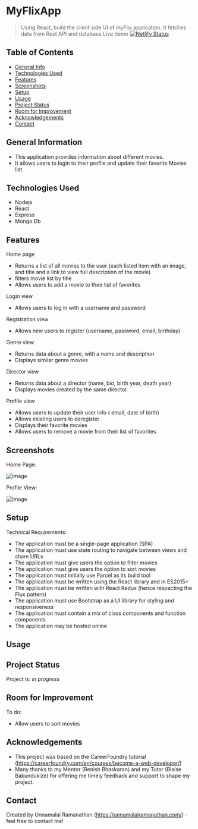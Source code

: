 # MyFlixApp
> Using React, build the client side UI of myFlix application. It fetches data from Rest API and database
> Live demo  [![Netlify Status](https://api.netlify.com/api/v1/badges/a6abaa1b-ba32-4e42-895e-91dc8cd46783/deploy-status)](https://app.netlify.com/sites/ur-myflixapp/deploys)

## Table of Contents
* [General Info](#general-information)
* [Technologies Used](#technologies-used)
* [Features](#features)
* [Screenshots](#screenshots)
* [Setup](#setup)
* [Usage](#usage)
* [Project Status](#project-status)
* [Room for Improvement](#room-for-improvement)
* [Acknowledgements](#acknowledgements)
* [Contact](#contact)


## General Information
- This application provides information about different movies.
- It allows users to login to their profile and update their favorite Movies list.


## Technologies Used
- Nodejs
- React
- Express
- Mongo Db


## Features
Home page
* Returns a list of all movies to the user (each listed item with an image, and title and a link to view full description of the movie)
* filters movie list by title
* Allows users to add a movie to their list of favorites

Login view
* Allows users to log in with a username and password

Registration view
* Allows new users to register (username, password, email, birthday)

Genre view
* Returns data about a genre, with a name and description
* Displays similar genre movies 

Director view
* Returns data about a director (name, bio, birth year, death year)
* Displays movies created by the same director

Profile view
* Allows users to update their user info ( email, date of birth)
* Allows existing users to deregister
* Displays their favorite movies
* Allows users to remove a movie from their list of favorites


## Screenshots
Home Page:

![image](https://user-images.githubusercontent.com/58221568/147834271-69d971a8-8c99-4285-bd4d-048ae3f1e9c1.png)

Profile View:

![image](https://user-images.githubusercontent.com/58221568/147834289-910e0778-ec0e-46e3-88c7-dcced2ccb367.png)


## Setup

Technical Requirements:

- The application must be a single-page application (SPA)
- The application must use state routing to navigate between views and share URLs
- The application must give users the option to filter movies
- The application must give users the option to sort movies
- The application must initially use Parcel as its build tool
- The application must be written using the React library and in ES2015+
- The application must be written with React Redux (hence respecting the Flux pattern)
- The application must use Bootstrap as a UI library for styling and responsiveness
- The application must contain a mix of class components and function components
- The application may be hosted online



## Usage



## Project Status
Project is: _in progress_


## Room for Improvement

To do:
- Allow users to sort movies


## Acknowledgements
- This project was based on the CareerFoundry tutorial (https://careerfoundry.com/en/courses/become-a-web-developer/)
- Many thanks to my Mentor (Renish Bhaskaran) and my Tutor (Blaise Bakundukize) for offering me timely feedback and support to shape my project.


## Contact
Created by Unnamalai Ramanathan (https://unnamalairamanathan.com/) - feel free to contact me!

